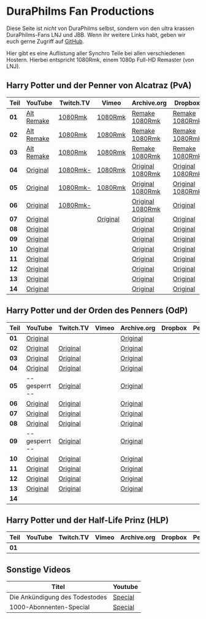 DuraPhilms Fan Productions
==========================

Diese Seite ist *nicht* von DuraPhilms selbst, sondern von den ultra krassen
DuraPhilms-Fans LNJ und JBB. Wenn ihr weitere Links habt, geben wir euch gerne
Zugriff auf [GitHub](https://github.com/duraphilms/duraphilms.github.io).

Hier gibt es eine Auflistung aller Synchro Teile bei allen verschiedenen Hostern.
Hierbei entspricht 1080Rmk, einem 1080p Full-HD Remaster (von LNJ).

Harry Potter und der Penner von Alcatraz (PvA)
----------------------------------------------

| Teil   | YouTube  | Twitch.TV | Vimeo | Archive.org | Dropbox | PeerTube |
|--------|----------|-----------|-------|-------------|---------|----------|
| **01** | [Alt](https://www.youtube.com/watch?v=Ja7d8DV-lwQ)<br/>[Remake](https://www.youtube.com/watch?v=8QPo_diqd8k) | [1080Rmk](https://www.twitch.tv/videos/173846718) | [1080Rmk](https://vimeo.com/233225334) | [Remake](https://archive.org/download/HPudPvAT_file_remake/HPudPvA_T_01.mp4)<br/>[1080Rmk](https://archive.org/download/HPudPvA_1080Rmk/HPudPvA_01_1080Rmk.mp4) | [Remake](https://dl.dropboxusercontent.com/s/ca27pxotoceuk8o/HPudPvA_T_1.mp4)<br/>[1080Rmk](https://dl.dropboxusercontent.com/s/o9la0a7erwntwxl/HPudPvA_01_1080Rmk.mp4) | [1080Rmk](https://peertube.social/videos/watch/190941d6-1cbf-4db1-ab7d-5d24c5bafdde) |
| **02** | [Alt](https://www.youtube.com/watch?v=8bG-5eDXfgY)<br/>[Remake](https://www.youtube.com/watch?v=-h-yviW_xVs) | [1080Rmk](https://www.twitch.tv/videos/224047707) | [1080Rmk](https://vimeo.com/253485162) | [Remake](https://archive.org/download/HPudPvAT_file_remake/HPudPvA_T_02.mp4)<br/>[1080Rmk](https://archive.org/download/HPudPvA_1080Rmk/HPudPvA_02_1080Rmk.mp4) | [Remake](https://dl.dropboxusercontent.com/s/7q6qik9g7cmmfkn/HPudPvA_T_2.mp4)<br/>[1080Rmk](https://dl.dropboxusercontent.com/s/8l0g2v6s4uixpr7/HPudPvA_02_1080Rmk.mp4) | [1080Rmk](https://peertube.social/videos/watch/8287b509-285a-4c88-882b-e81b16059817) |
| **03** | [Alt](https://www.youtube.com/watch?v=5e-4pIhhPCw)<br/>[Remake](https://www.youtube.com/watch?v=2H8SCuHWjdw) | [1080Rmk](https://www.twitch.tv/videos/385542997) | [1080Rmk](https://vimeo.com/319204895) | [Remake](https://archive.org/download/HPudPvAT_file_remake/HPudPvA_T_03.mp4)<br/>[1080Rmk](https://archive.org/download/HPudPvA_1080Rmk/HPudPvA_03_1080Rmk.mp4) | [Remake](https://dl.dropboxusercontent.com/s/bgic83xyixf7dh6/HPudPvA_T_3.mp4)<br/>[1080Rmk](https://dl.dropboxusercontent.com/s/zda15eebz4ppdim/HPudPvA_03_1080Rmk.mp4) |  |
| **04** | [Original](https://www.youtube.com/watch?v=3GXJpjFtv4o) | [1080Rmk-](https://www.twitch.tv/videos/155509672) | [1080Rmk](https://vimeo.com/229456126) | [Original](https://archive.org/download/HPudPvAT_file_remake/HPudPvA_T_04.mp4)<br/>[1080Rmk](https://archive.org/download/HPudPvA_1080Rmk/HPudPvA_04_1080Rmk.mp4) | [Original](https://dl.dropboxusercontent.com/s/zxnnja6mj3oa6ed/HPudPvA_T_4.mp4)<br/>[1080Rmk](https://dl.dropboxusercontent.com/s/pdfekrnsqhzxc08/HPudPvA_04_1080Rmk.mp4) |  |
| **05** | [Original](https://www.youtube.com/watch?v=xc_Xa7StPbQ) | [1080Rmk-](https://www.twitch.tv/videos/155750947) | [1080Rmk](https://vimeo.com/230376294) | [Original](https://archive.org/download/HPudPvAT_file_remake/HPudPvA_T_05.mp4)<br/>[1080Rmk](https://archive.org/download/HPudPvA_1080Rmk/HPudPvA_05_1080Rmk.mp4) | [Original](https://dl.dropboxusercontent.com/s/1jv673gvng4lhrb/HPudPvA_T_5.mp4)<br/>[1080Rmk](https://dl.dropboxusercontent.com/s/giz6oz5tc8mpox4/HPudPvA_05_1080Rmk.mp4) |  |
| **06** | [Original](https://www.youtube.com/watch?v=rKM5iXdOxtE) | [1080Rmk-](https://www.twitch.tv/videos/156787176) |  | [Original](https://archive.org/download/HPudPvAT_file_remake/HPudPvA_T_06.mp4)<br/>[1080Rmk](https://archive.org/download/HPudPvA_1080Rmk/HPudPvA_06_1080Rmk.mp4) | [Original](https://dl.dropboxusercontent.com/s/ybxd6dn4hjixyw2/HPudPvA_T_6.mp4) |  |
| **07** | [Original](https://www.youtube.com/watch?v=yq7WYOOd4sk) |  | [Original](https://vimeo.com/281727101) | [Original](https://archive.org/download/HPudPvAT_file_remake/HPudPvA_T_07.mp4) | [Original](https://dl.dropboxusercontent.com/s/8k018xjj815s4rv/HPudPvA_T_7.mp4) |  |
| **08** | [Original](https://www.youtube.com/watch?v=Pd8EfJ0FQb0) |  |  | [Original](https://archive.org/download/HPudPvAT_file_remake/HPudPvA_T_08.mp4) | [Original](https://dl.dropboxusercontent.com/s/7ykw783k3i351nv/HPudPvA_T_8.mp4) |  |
| **09** | [Original](https://www.youtube.com/watch?v=4gOStT5d_Nw) |  |  | [Original](https://archive.org/download/HPudPvAT_file_remake/HPudPvA_T_09.mp4) | [Original](https://dl.dropboxusercontent.com/s/ezufwyhby40tmh4/HPudPvA_T_9.mp4) |  |
| **10** | [Original](https://www.youtube.com/watch?v=IJB5G2ZgS40) |  |  | [Original](https://archive.org/download/HPudPvAT_file_remake/HPudPvA_T_10.mp4) | [Original](https://dl.dropboxusercontent.com/s/sp56a7yfhctt0dx/HPudPvA_T_10.mp4) |  |
| **11** | [Original](https://www.youtube.com/watch?v=_Bb2YoEspY8) |  |  | [Original](https://archive.org/download/HPudPvAT_file_remake/HPudPvA_T_11.mp4) | [Original](https://dl.dropboxusercontent.com/s/1dveoib6o7noa17/HPudPvA_T_11.mp4) |  |
| **12** | [Original](https://www.youtube.com/watch?v=8TEXBGAYuN0) |  |  | [Original](https://archive.org/download/HPudPvAT_file_remake/HPudPvA_T_12.mp4) | [Original](https://dl.dropboxusercontent.com/s/v9fvz4hcg2lm700/HPudPvA_T_12.mp4) |  |
| **13** | [Original](https://www.youtube.com/watch?v=AB5k0rhiqbc) |  |  | [Original](https://archive.org/download/HPudPvAT_file_remake/HPudPvA_T_13.mp4) | [Original](https://dl.dropboxusercontent.com/s/9dmmcsf1v88ymko/HPudPvA_T_13.mp4) |  |
| **14** | [Original](https://www.youtube.com/watch?v=9A7KsljQHSw) |  |  | [Original](https://archive.org/download/HPudPvAT_file_remake/HPudPvA_T_14.mp4) | [Original](https://dl.dropboxusercontent.com/s/fhqqp1rrvvv6p39/HPudPvA_T_14.mp4) |  |


Harry Potter und der Orden des Penners (OdP)
--------------------------------------------

| Teil   | YouTube  | Twitch.TV | Vimeo | Archive.org | Dropbox | PeerTube |
|--------|----------|-----------|-------|-------------|---------|----------|
| **01** | [Original](https://youtu.be/4arwkIcTHgs?list=PLOZUMtCVKU0AygY2l4fQ3-RZHSc-L0V5g) |  |  | [Original](https://archive.org/download/HPudOdPT_file_remake/HPudOdP_T_01.mp4) |  |  |
| **02** | [Original](https://youtu.be/HAVbNybjias?list=PLOZUMtCVKU0AygY2l4fQ3-RZHSc-L0V5g) | [Original](https://www.twitch.tv/videos/385699605) |  | [Original](https://archive.org/download/HPudOdPT_file_remake/HPudOdP_T_02.mp4) |  |  |
| **03** | [Original](https://youtu.be/2Rn8Fpyt4S0?list=PLOZUMtCVKU0AygY2l4fQ3-RZHSc-L0V5g) | [Original](https://www.twitch.tv/videos/385917574) |  | [Original](https://archive.org/download/HPudOdPT_file_remake/HPudOdP_T_03.mp4) |  |  |
| **04** | [Original](https://youtu.be/XZWaD4Kutd4?list=PLOZUMtCVKU0AygY2l4fQ3-RZHSc-L0V5g) | [Original](https://www.twitch.tv/videos/385699663) |  | [Original](https://archive.org/download/HPudOdPT_file_remake/HPudOdP_T_04.mp4) |  |  |
| **05** | -- gesperrt -- | [Original](https://www.twitch.tv/videos/385699696) |  | [Original](https://archive.org/download/HPudOdPT_file_remake/HPudOdP_T_05.mp4) |  |  |
| **06** | [Original](https://youtu.be/d7CSBVOaB_4?list=PLOZUMtCVKU0AygY2l4fQ3-RZHSc-L0V5g) | [Original](https://www.twitch.tv/videos/385699723) |  | [Original](https://archive.org/download/HPudOdPT_file_remake/HPudOdP_T_06.mp4) |  |  |
| **07** | [Original](https://youtu.be/Dd6G60HRaCI?list=PLOZUMtCVKU0AygY2l4fQ3-RZHSc-L0V5g) | [Original](https://www.twitch.tv/videos/385699752) |  | [Original](https://archive.org/download/HPudOdPT_file_remake/HPudOdP_T_07.mp4) |  |  |
| **08** | [Original](https://youtu.be/LuQmEIbjTFM?list=PLOZUMtCVKU0AygY2l4fQ3-RZHSc-L0V5g) | [Original](https://www.twitch.tv/videos/385699782) |  | [Original](https://archive.org/download/HPudOdPT_file_remake/HPudOdP_T_08.mp4) |  |  |
| **09** | -- gesperrt -- | [Original](https://www.twitch.tv/videos/385699812) |  | [Original](https://archive.org/download/HPudOdPT_file_remake/HPudOdP_T_09.mp4) |  |  |
| **10** | [Original](https://youtu.be/IrDY1qGAJGw?list=PLOZUMtCVKU0AygY2l4fQ3-RZHSc-L0V5g) | [Original](https://www.twitch.tv/videos/385699829) |  | [Original](https://archive.org/download/HPudOdPT_file_remake/HPudOdP_T_10.mp4) |  |  |
| **11** | [Original](https://youtu.be/FHhVIAqBV8U?list=PLOZUMtCVKU0AygY2l4fQ3-RZHSc-L0V5g) | [Original](https://www.twitch.tv/videos/385699853) |  | [Original](https://archive.org/download/HPudOdPT_file_remake/HPudOdP_T_11.mp4) |  |  |
| **12** | [Original](https://youtu.be/r90wHohn3_A?list=PLOZUMtCVKU0AygY2l4fQ3-RZHSc-L0V5g) | [Original](https://www.twitch.tv/videos/385699883) |  | [Original](https://archive.org/download/HPudOdPT_file_remake/HPudOdP_T_12.mp4) |  |  |
| **13** | [Original](https://youtu.be/CNqeEqktQHo?list=PLOZUMtCVKU0AygY2l4fQ3-RZHSc-L0V5g) | [Original](https://www.twitch.tv/videos/385916775) |  | [Original](https://archive.org/download/HPudOdPT_file_remake/HPudOdP_T_13.mp4) |  |  |
| **14** |  |  |  |  |  |  |


Harry Potter und der Half-Life Prinz (HLP)
------------------------------------------

| Teil   | YouTube  | Twitch.TV | Vimeo | Archive.org | Dropbox | PeerTube |
|--------|----------|-----------|-------|-------------|---------|----------|
| **01** |          |           |       |             |         |          |


Sonstige Videos
---------------

| Titel | Youtube |
|-------|---------|
| Die Ankündigung des Todestodes |  [Special](https://youtu.be/uw76l0VnoL0) |
| 1000-Abonnenten-Special | [Special](https://youtu.be/ARcpujeMOog) |
